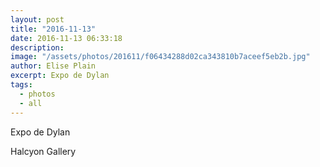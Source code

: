 ```yaml
---
layout: post
title: "2016-11-13"
date: 2016-11-13 06:33:18
description: 
image: "/assets/photos/201611/f06434288d02ca343810b7aceef5eb2b.jpg"
author: Elise Plain
excerpt: Expo de Dylan
tags: 
  - photos
  - all
---
```


Expo de Dylan
<p></p>
Halcyon Gallery